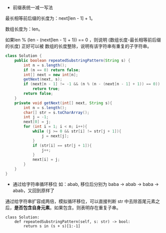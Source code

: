 - 前缀表统一减一写法

最长相等前后缀的长度为：next[len - 1] + 1。

数组长度为：len。

如果len % (len - (next[len - 1] + 1)) == 0 ，则说明 (数组长度-最长相等前后缀的长度) 正好可以被 数组的长度整除，说明有该字符串有重复的子字符串。

```java
class Solution {
    public boolean repeatedSubstringPattern(String s) {
        int n = s.length();
        if (n == 0) return false;
        int[] next = new int[n];
        getNext(next, s);
        if (next[n - 1] != -1 && (n % (n - (next[n - 1] + 1)) == 0))
            return true;
        return false;
    }
    private void getNext(int[] next, String s){
        int n = s.length();
        char[] str = s.toCharArray();
        int j = -1;
        next[0] = j;
        for (int i = 1; i < n; i++){
            while (j >= 0 && str[i] != str[j + 1]){
                j = next[j];
            }
            if (str[i] == str[j + 1]){
                j++;
            }
            next[i] = j;
        }
    }
}
```

- 通过给字符串循环移位
如：abab, 移位后分别为 baba -> abab -> baba -> abab，又回到原样了

通过给字符串扩容成两倍，模拟循环移位，可以直接判断 str 中去除首尾元素之后，**是否包含自身元素**。如果包含。则表明存在重复子串。
```python3
class Solution:
    def repeatedSubstringPattern(self, s: str) -> bool:
        return s in (s + s)[1:-1]
```
